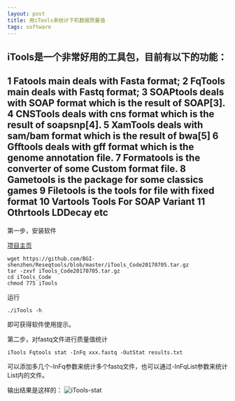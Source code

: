 ```yaml
---
layout: post
title: 用iTools来统计下机数据质量值
tags: software
---
```


iTools是一个非常好用的工具包，目前有以下的功能：
-----
1 Fatools                  main deals with Fasta format;
2 FqTools                  main deals with Fastq format;
3 SOAPtools                deals with SOAP format which is the result of SOAP[3].
4 CNSTools                 deals with cns format which is the result of soapsnp[4].
5 XamTools                 deals with sam/bam format which is the result of bwa[5]
6 Gfftools                 deals with gff format which is the genome annotation file.
7 Formatools               is the converter of some Custom format file.
8 Gametools                is the package for some classics games
9 Filetools                is the tools for file with fixed format 
10 Vartools                Tools For SOAP Variant
11 Othrtools               LDDecay etc
-----



第一步，安装软件

[项目主页](https://github.com/BGI-shenzhen/Reseqtools)
```
wget https://github.com/BGI-shenzhen/Reseqtools/blob/master/iTools_Code20170705.tar.gz
tar -zxvf iTools_Code20170705.tar.gz
cd iTools_Code
chmod 775 iTools
```

运行
```
./iTools -h
```
即可获得软件使用提示。

第二步，对fastq文件进行质量值统计
```
iTools Fqtools stat -InFq xxx.fastq -OutStat results.txt
```
可以添加多几个-InFq参数来统计多个fastq文件，也可以通过-InFqList参数来统计List内的文件。

输出结果是这样的：
![iTools-stat](https://raw.githubusercontent.com/pzweuj/pzweuj.github.io/master/downloads/images/iTools-result.PNG)

[T_T]:hmmmmmmmmmm，好烦哦